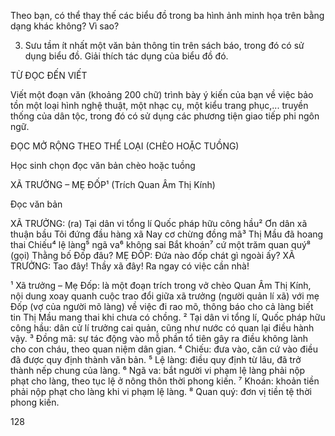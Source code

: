 Theo bạn, có thể thay thế các biểu đồ trong ba hình ảnh minh họa trên bằng dạng khác không? Vì sao?

3. Sưu tầm ít nhất một văn bản thông tin trên sách báo, trong đó có sử dụng biểu đồ. Giải thích tác dụng của biểu đồ đó.

TỪ ĐỌC ĐẾN VIẾT

Viết một đoạn văn (khoảng 200 chữ) trình bày ý kiến của bạn về việc bảo tồn một loại hình nghệ thuật, một nhạc cụ, một kiểu trang phục,... truyền thống của dân tộc, trong đó có sử dụng các phương tiện giao tiếp phi ngôn ngữ.

ĐỌC MỞ RỘNG THEO THỂ LOẠI (CHÈO HOẶC TUỒNG)

Học sinh chọn đọc văn bản chèo hoặc tuồng

XÃ TRƯỞNG – MẸ ĐỐP¹
(Trích Quan Âm Thị Kính)

Đọc văn bản

XÃ TRƯỞNG: (ra) Tại dân vi tổng lí
                Quốc pháp hữu công hầu²
                Ơn dân xã thuận bầu
                Tôi đứng đầu hàng xã
                Nay cơ chừng đồng mã³
                Thị Mầu đã hoang thai
                Chiếu⁴ lệ làng⁵ ngã va⁶ không sai
                Bắt khoán⁷ cứ một trăm quan quý⁸
(gọi)           Thằng bố Đốp đâu?
MẸ ĐỐP:      Đứa nào đốp chát gì ngoài ấy?
XÃ TRƯỞNG:   Tao đây! Thầy xã đây! Ra ngay có việc cần nhà!

¹ Xã trưởng – Mẹ Đốp: là một đoạn trích trong vở chèo Quan Âm Thị Kính, nội dung xoay quanh cuộc trao đổi giữa xã trưởng (người quản lí xã) với mẹ Đốp (vợ của người mõ làng) về việc đi rao mõ, thông báo cho cả làng biết tin Thị Mầu mang thai khi chưa có chồng.
² Tại dân vi tổng lí, Quốc pháp hữu công hầu: dân cử lí trưởng cai quản, cũng như nước có quan lại điều hành vậy.
³ Đồng mã: sự tác động vào mỗ phần tổ tiên gây ra điều không lành cho con cháu, theo quan niệm dân gian.
⁴ Chiếu: đưa vào, căn cứ vào điều đã được quy định thành văn bản.
⁵ Lệ làng: điều quy định từ lâu, đã trở thành nếp chung của làng.
⁶ Ngã va: bắt người vi phạm lệ làng phải nộp phạt cho làng, theo tục lệ ở nông thôn thời phong kiến.
⁷ Khoán: khoản tiền phải nộp phạt cho làng khi vi phạm lệ làng.
⁸ Quan quý: đơn vị tiền tệ thời phong kiến.

128